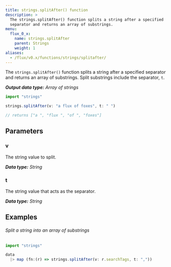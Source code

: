 ```yaml
---
title: strings.splitAfter() function
description: >
  The strings.splitAfter() function splits a string after a specified
  separator and returns an array of substrings.
menu:
  flux_0_x:
    name: strings.splitAfter
    parent: Strings
    weight: 1
aliases:
  - /flux/v0.x/functions/strings/splitafter/
---
```


The `strings.splitAfter()` function splits a string after a specified separator and returns
an array of substrings.
Split substrings include the separator, `t`.

_**Output data type:** Array of strings_

```js
import "strings"

strings.splitAfter(v: "a flux of foxes", t: " ")

// returns ["a ", "flux ", "of ", "foxes"]
```

## Parameters

### v
The string value to split.

_**Data type:** String_

### t
The string value that acts as the separator.

_**Data type:** String_

## Examples

###### Split a string into an array of substrings
```js
import "strings"

data
  |> map (fn:(r) => strings.splitAfter(v: r.searchTags, t: ","))
```
